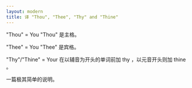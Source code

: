 ```yaml
---
layout: modern
title: 译 "Thou", "Thee", "Thy" and "Thine"
---
```


"Thou" = You
"Thou" 是主格。

"Thee" = You
"Thee" 是宾格。

"Thy"/"Thine" = Your
在以辅音为开头的单词前加 thy ，以元音开头则加 thine 。

一篇极其简单的说明。